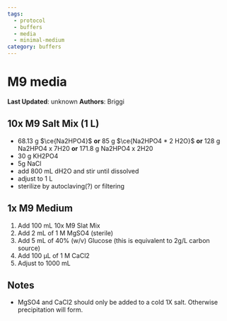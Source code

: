 ```yaml
---
tags:
  - protocol
  - buffers
  - media
  - minimal-medium
category: buffers
---
```

# M9 media 

**Last Updated**: unknown
**Authors**: Briggi

## 10x M9 Salt Mix (1 L)
- 68.13 g $\ce{Na2HPO4}$ **or**
	85 g $\ce{Na2HPO4 * 2 H2O}$ **or**
	128 g Na2HPO4 x 7H20 **or**
	171.8 g Na2HPO4 x 2H20 
- 30 g KH2PO4
- 5g NaCl
- add 800 mL dH2O and stir until dissolved
- adjust to 1 L 
- sterilize by autoclaving(?) or filtering

## 1x M9 Medium
1. Add 100 mL 10x M9 Slat Mix
2. Add 2 mL of 1 M MgSO4 (sterile)
3. Add 5 mL of 40% (w/v) Glucose (this is equivalent to 2g/L carbon source)
4. Add 100 µL of 1 M CaCl2
5. Adjust to 1000 mL

## Notes
- MgSO4 and CaCl2 should only be added to a cold 1X salt. Otherwise precipitation will form.